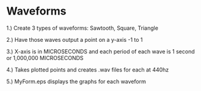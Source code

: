 # Waveforms
1.) Create 3 types of waveforms: Sawtooth, Square, Triangle

2.) Have those waves output a point on a y-axis -1 to 1

3.) X-axis is in MICROSECONDS and each period of each wave is 1 second or 1,000,000 MICROSECONDS

4.) Takes plotted points and creates .wav files for each at 440hz

5.) MyForm.eps displays the graphs for each waveform
